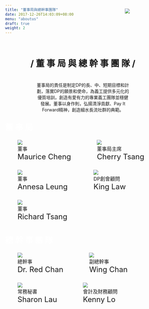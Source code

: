 ```yaml
---
title: "董事局與總幹事團隊"
date: 2017-12-26T14:03:09+08:00
menu: "aboutus"
draft: true
weight: 2
---
```

<div style="position: relative">
    <img style="position: absolute;top: -100px;z-index: -1;right: 100px;"src="/img/greenball.png">
</div>
<br>

<h2 style="font-size:28px;text-align:center"> / 董 事 局 與 總 幹 事 團 隊 /</h2>

<br>
<div style="text-align:center; width:100%; ">
<p style="font-size:14px;width:60%;margin:0 20%">董事局的責任是制定DP的長、中、短期目標和計劃，落實DP的願景和使命，為義工提供多元化的優質培訓，創造有愛有力的專業義工團隊並穩健發展。董事以身作則，弘揚清淨貢獻、Pay It Forward精神，創造細水長流社群的典範。</p>
</div>
<br>

<div class="title-gradient-background">
<h2 style="font-size:26px;margin: 0;padding: 10px 0 10px 0;color:white;">董 事 局</h2>
</div>

<div class="content-gradient-background">
<div>
        <figure style="display: inline-block;">
        <img src="/img/ppls-01.png">
            <figcaption style="font-size:16px">董事</figcaption>
            <figcaption style="font-size:24px">Maurice Cheng</figcaption>
        </figure>
        <figure style="display: inline-block;">
        <img src="/img/ppls-02.png">
            <figcaption style="font-size:16px">董事局主席</figcaption>
            <figcaption style="font-size:24px">Cherry Tsang</figcaption>
        </figure>
</div>

    

<div>
    <figure style="display: inline-block;">
        <img src="/img/ppls-03.png">
            <figcaption style="font-size:16px">董事</figcaption>
            <figcaption style="font-size:24px">Annesa Leung</figcaption>
        </figure>
        <figure style="display: inline-block;">
        <img src="/img/ppls-04.png">
            <figcaption style="font-size:16px">DP創會顧問</figcaption>
            <figcaption style="font-size:24px">King Law</figcaption>
        </figure>
        <figure style="display: inline-block;">
        <img src="/img/ppls-05.png">
            <figcaption style="font-size:16px">董事</figcaption>
            <figcaption style="font-size:24px">Richard Tsang</figcaption>
        </figure>        
</div>
</div>

<br>
<div class="title-gradient-background">
<h2 style="font-size:26px;margin: 0;padding: 10px 0 10px 0;color:white;">總 幹 事 團 隊</h2>
</div>
<div class="content-gradient-background">
<div>
        <figure style="display: inline-block;">
        <img src="/img/ppls-06.png">
            <figcaption style="font-size:16px">總幹事</figcaption>
            <figcaption style="font-size:24px">Dr. Red Chan</figcaption>
        </figure>
        <figure style="display: inline-block;">
        <img src="/img/ppls-07.png">
            <figcaption style="font-size:16px">副總幹事</figcaption>
            <figcaption style="font-size:24px">Wing Chan</figcaption>
        </figure>
</div>

<div>
        <figure style="display: inline-block;">
        <img src="/img/ppls-08.png">
            <figcaption style="font-size:16px">常務秘書</figcaption>
            <figcaption style="font-size:24px">Sharon Lau</figcaption>
        </figure>
        <figure style="display: inline-block;">
        <img src="/img/ppls-09.png">
            <figcaption style="font-size:16px">會計及財務顧問</figcaption>
            <figcaption style="font-size:24px">Kenny Lo</figcaption>
        </figure>
</div>
</div>

